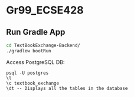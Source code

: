 # Gr99_ECSE428

## Run Gradle App

```bash
cd TextBookExchange-Backend/
./gradlew bootRun
```

Access PostgreSQL DB:

```psql
psql -U postgres
\l
\c textbook_exchange
\dt -- Displays all the tables in the database
```
